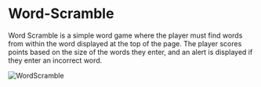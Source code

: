 # Word-Scramble

Word Scramble is a simple word game where the player must find words from within the word displayed at the top of the page. The player scores points based on the size of the words they enter, and an alert is displayed if they enter an incorrect word.

![WordScramble](https://github.com/ArmerDev/Word-Scramble/assets/116413320/6633c2bf-e65f-486d-9dcd-e1334b5da396)
